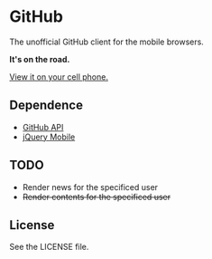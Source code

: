 GitHub
===

The unofficial GitHub client for the mobile browsers.

**It's on the road.**

[View it on your cell phone.](http://fantasyshao.com/GitHub/)

## Dependence

* [GitHub API](https://api.github.com/)
* [jQuery Mobile](http://jquerymobile.com/)

## TODO

* Render news for the specificed user
* ~~Render contents for the specificed user~~

## License

See the LICENSE file.
